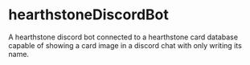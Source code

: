# hearthstoneDiscordBot
A hearthstone discord bot connected to a hearthstone card database capable of showing a card image in a discord chat with only writing its name.
